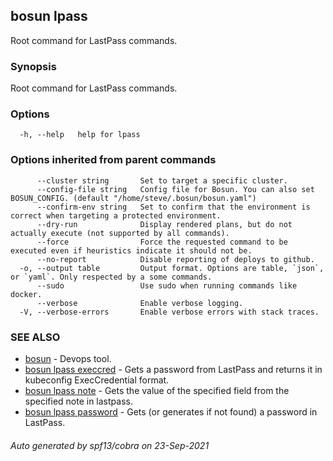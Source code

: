 ## bosun lpass

Root command for LastPass commands.

### Synopsis

Root command for LastPass commands.

### Options

```
  -h, --help   help for lpass
```

### Options inherited from parent commands

```
      --cluster string       Set to target a specific cluster.
      --config-file string   Config file for Bosun. You can also set BOSUN_CONFIG. (default "/home/steve/.bosun/bosun.yaml")
      --confirm-env string   Set to confirm that the environment is correct when targeting a protected environment.
      --dry-run              Display rendered plans, but do not actually execute (not supported by all commands).
      --force                Force the requested command to be executed even if heuristics indicate it should not be.
      --no-report            Disable reporting of deploys to github.
  -o, --output table         Output format. Options are table, `json`, or `yaml`. Only respected by a some commands.
      --sudo                 Use sudo when running commands like docker.
      --verbose              Enable verbose logging.
  -V, --verbose-errors       Enable verbose errors with stack traces.
```

### SEE ALSO

* [bosun](bosun.md)	 - Devops tool.
* [bosun lpass execcred](bosun_lpass_execcred.md)	 - Gets a password from LastPass and returns it in kubeconfig ExecCredential format.
* [bosun lpass note](bosun_lpass_note.md)	 - Gets the value of the specified field from the specified note in lastpass.
* [bosun lpass password](bosun_lpass_password.md)	 - Gets (or generates if not found) a password in LastPass.

###### Auto generated by spf13/cobra on 23-Sep-2021
